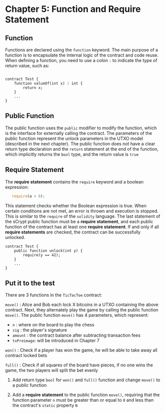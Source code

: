 # Chapter 5: Function and Require Statement


## Function

Functions are declared using the `function` keyword. The main purpose of a function is to encapsulate the internal logic of the contract and code reuse. When defining a function, you need to use a colon `:` to indicate the type of return value, such as:

```

contract Test {
    function valueOf(int x) : int {
        return x;
    }
    ...
}

```


## Public Function

The public function uses the `public` modifier to modify the function, which is the interface for externally calling the contract. The parameters of the public function represent the unlock parameters in the UTXO model (described in the next chapter). The public function does not have a clear return type declaration and the `return` statement at the end of the function, which implicitly returns the `bool` type, and the return value is `true`

## Require Statement

The **require statement** contains the `require` keyword and a boolean expression:

```javascript
   require(a > 0);
```

This statement checks whether the Boolean expression is true. When certain conditions are not met, an error is thrown and execution is stopped. This is similar to the `require` of the `solidity` language. The last statement of the sCrypt public function must be a **require statement**, and each public function of the contract has at least one **require statement**. If and only if all **require statements** are checked, the contract can be successfully unlocked.

```
contract Test {
    public function unlock(int y) {
        require(y == 42);
    }
    ...
}
```

## Put it to the test

There are 3 functions in the `TicTacToe` contract:

`move()` : Alice and Bob each lock X bitcoins in a UTXO containing the above contract. Next, they alternately play the game by calling the public function `move()`. The public function `move()` has 4 parameters, which represent:

- `n` : where on the board to play the chess
- `sig` : the player's signature
- `amount` : the contract balance after subtracting transaction fees
- `txPreimage`: will be introduced in Chapter 7

`won()` : Check if a player has won the game, he will be able to take away all contract locked bets

`full()` : Check if all squares of the board have pieces, if no one wins the game, the two players will split the bet evenly


1. Add return type `bool` for `won()` and `full()` function and change `move()` to a public function

2. Add a **require statement** to the public function `move()`, requiring that the function parameter `n` must be greater than or equal to `0` and less than the contract's `static` property `N`